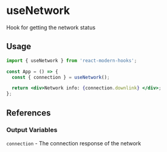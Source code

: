 # useNetwork

Hook for getting the network status

## Usage

```jsx
import { useNetwork } from 'react-modern-hooks';

const App = () => {
  const { connection } = useNetwork();

  return <div>Network info: {connection.downlink} </div>;
};
```

## References

### Output Variables

`connection` - The connection response of the network
